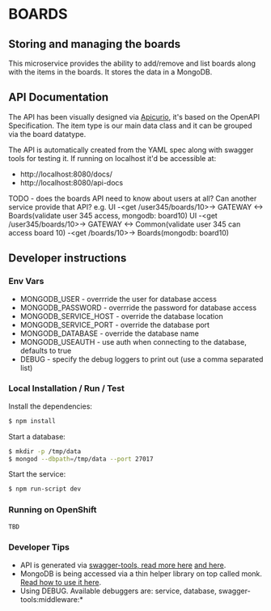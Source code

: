 # BOARDS
## Storing and managing the boards
This microservice provides the ability to add/remove and list boards along with the items in the boards. It stores the data in a MongoDB.

## API Documentation
The API has been visually designed via [Apicurio][1], it's based on the OpenAPI Specification. The item type is our main data class and it can be grouped via the board datatype.

The API is automatically created from the YAML spec along with swagger tools for testing it. If running on localhost it'd be accessible at:
* http://localhost:8080/docs/
* http://localhost:8080/api-docs

TODO - does the boards API need to know about users at all?  Can another service provide that API? e.g.
UI -<get /user345/boards/10>-> GATEWAY <-> Boards(validate user 345 access, mongodb: board10)
UI -<get /user345/boards/10>-> GATEWAY <-> Common(validate user 345 can access board 10) -<get /boards/10>-> Boards(mongodb: board10)


## Developer instructions

### Env Vars
- MONGODB_USER - overrride the user for database access
- MONGODB_PASSWORD - overrride the password for database access
- MONGODB_SERVICE_HOST - override the database location
- MONGODB_SERVICE_PORT - override the database port
- MONGODB_DATABASE - override the database name
- MONGODB_USEAUTH - use auth when connecting to the database, defaults to true
- DEBUG - specify the debug loggers to print out (use a comma separated list)

### Local Installation / Run / Test
Install the dependencies:
```bash
$ npm install
```

Start a database:
```bash
$ mkdir -p /tmp/data
$ mongod --dbpath=/tmp/data --port 27017
```

Start the service:
```bash
$ npm run-script dev
```

### Running on OpenShift
```bash
TBD
```

### Developer Tips
- API is generated via [swagger-tools, read more here][3] [and here][4].
- MongoDB is being accessed via a thin helper library on top called monk. [Read how to use it here][2].
- Using DEBUG. Available debuggers are: service, database, swagger-tools:middleware:* 

[1]: https://www.apicur.io/
[2]: https://automattic.github.io/monk/
[3]: https://github.com/apigee-127/swagger-tools/blob/master/docs/QuickStart.md
[4]: https://developers.redhat.com/blog/2019/01/14/building-a-node-js-service-using-the-api-first-approach/